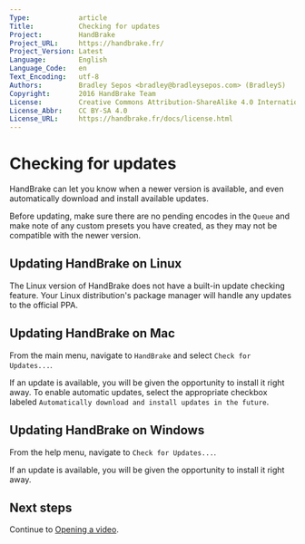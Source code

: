 ```yaml
---
Type:            article
Title:           Checking for updates
Project:         HandBrake
Project_URL:     https://handbrake.fr/
Project_Version: Latest
Language:        English
Language_Code:   en
Text_Encoding:   utf-8
Authors:         Bradley Sepos <bradley@bradleysepos.com> (BradleyS)
Copyright:       2016 HandBrake Team
License:         Creative Commons Attribution-ShareAlike 4.0 International
License_Abbr:    CC BY-SA 4.0
License_URL:     https://handbrake.fr/docs/license.html
---
```


Checking for updates
====================

HandBrake can let you know when a newer version is available, and even automatically download and install available updates.

Before updating, make sure there are no pending encodes in the `Queue` and make note of any custom presets you have created, as they may not be compatible with the newer version.

<!-- .system-lin -->

## Updating HandBrake on Linux

The Linux version of HandBrake does not have a built-in update checking feature. Your Linux distribution's package manager will handle any updates to the official PPA.

<!-- /.system-lin -->
<!-- .system-mac -->

## Updating HandBrake on Mac

From the main menu, navigate to `HandBrake` and select `Check for Updates...`.

If an update is available, you will be given the opportunity to install it right away. To enable automatic updates, select the appropriate checkbox labeled `Automatically download and install updates in the future`.

<!-- /.system-mac -->
<!-- .system-win -->

## Updating HandBrake on Windows

From the help menu, navigate to `Check for Updates...`.

If an update is available, you will be given the opportunity to install it right away.

<!-- /.system-win -->

## Next steps

Continue to [Opening a video](../workflow/open-video-source.html).
